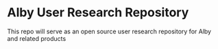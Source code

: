 # Alby User Research Repository
This repo will serve as an open source user research repository for Alby and related products
